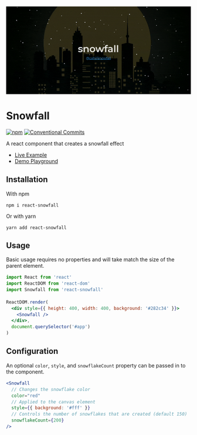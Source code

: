 ![Snowfall Demo](./assets/snowfall-demo.gif)

# Snowfall

[![npm](https://img.shields.io/npm/v/react-snowfall.svg)](https://github.com/cahilfoley/react-snowfall)
[![Conventional Commits](https://img.shields.io/badge/Conventional%20Commits-1.0.0-yellow.svg)](https://conventionalcommits.org)

A react component that creates a snowfall effect

- [Live Example](https://cahilfoley.github.io/react-snowfall/)
- [Demo Playground](https://codesandbox.io/s/github/cahilfoley/react-snowfall/tree/demo)

## Installation

With npm

```
npm i react-snowfall
```

Or with yarn

```
yarn add react-snowfall
```

## Usage

Basic usage requires no properties and will take match the size of the parent element.

```jsx
import React from 'react'
import ReactDOM from 'react-dom'
import Snowfall from 'react-snowfall'

ReactDOM.render(
  <div style={{ height: 400, width: 400, background: '#282c34' }}>
    <Snowfall />
  </div>,
  document.querySelector('#app')
)
```

## Configuration

An optional `color`, `style`, and `snowflakeCount` property can be passed in to the component.

```jsx
<Snowfall
  // Changes the snowflake color
  color="red"
  // Applied to the canvas element
  style={{ background: '#fff' }}
  // Controls the number of snowflakes that are created (default 150)
  snowflakeCount={200}
/>
```

